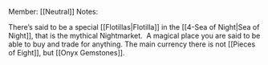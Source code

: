 Member: [[Neutral]]
Notes: 

There’s said to be a special [[Flotillas|Flotilla]] in the [[4-Sea of Night|Sea of Night]], that is the mythical Nightmarket.  A magical place you are said to be able to buy and trade for anything.  The main currency there is not [[Pieces of Eight]], but [[Onyx Gemstones]].